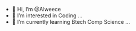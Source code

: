 - 👋 Hi, I’m @Alweece
- 👀 I’m interested in Coding ...
- 🌱 I’m currently learning Btech Comp Science ... 

<!---
Alweece/Alweece is a ✨ special ✨ repository because its `README.md` (this file) appears on your GitHub profile.
You can click the Preview link to take a look at your changes.
--->
